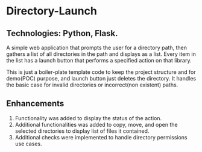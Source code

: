 # Directory-Launch

## Technologies: Python, Flask.

A simple web application that prompts the user for a directory path, then gathers a list of all directories in the path and displays as a list. Every item in the list has a launch button that performs a specified action on that library.

This is just a boiler-plate template code to keep the project structure and for demo(POC) purpose, and launch button just deletes the directory. It handles the basic case for invalid directories or incorrect(non existent) paths.

## Enhancements 
1. Functionality was added to display the status of the action.
2. Additional functionalities was added to copy, move, and open the selected directories to display list of files it contained.
3. Additional checks were implemented to handle directory permissions use cases.
